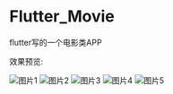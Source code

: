 # Flutter_Movie
flutter写的一个电影类APP

效果预览:

![图片1](https://github.com/Luy7788/Flutter_Movie/blob/master/res/IMG_8410.PNG) 
![图片2](https://github.com/Luy7788/Flutter_Movie/blob/master/res/IMG_8412.PNG) 
![图片3](https://github.com/Luy7788/Flutter_Movie/blob/master/res/IMG_8414.PNG) 
![图片4](https://github.com/Luy7788/Flutter_Movie/blob/master/res/IMG_8413.PNG) 
![图片5](https://github.com/Luy7788/Flutter_Movie/blob/master/res/IMG_8417.PNG) 

